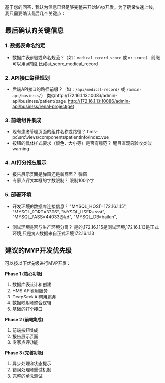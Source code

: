 基于您的回答，我认为信息已经足够完整来开始MVp开发。为了确保快速上线，我只需要确认最后几个关键点：

## 最后确认的关键信息

### 1. **数据表命名约定**
- 数据库表前缀或命名规范？（如：`medical_record_score` 或 `mr_score`）
    前缀可以用ai前缀,比如ai_score_medical_record

### 2. **API接口路径规划**
- 后端API接口的路径前缀？（如：`/api/medical-record/` 或 `/admin-api/business/`）
    类似http://172.16.1.13:10086/admin-api/business/patient/page,
    http://172.16.1.13:10086/admin-api/business/renal-project/get


### 3. **前端组件集成**
- 现有患者管理页面的组件名称或路径？
    hms-pc\src\views\components\patientInfo\index.vue
- 按钮的具体样式要求（颜色、大小等）是否有规范？
    醒目直观的验收类似warning

### 4. **AI打分报告展示**
- 报告展示页面是弹窗还是新页面？
    弹窗
- 专家点评文本框的字数限制？
    限制100个字

### 5. **部署环境**
- 开发环境的数据库连接信息？
        "MYSQL_HOST=172.16.1.15",
        "MYSQL_PORT=3306",
        "MYSQL_USER=root",
        "MYSQL_PASS=44033@lzd",
        "MYSQL_DB=bailun",

- 测试环境是否与生产环境分离？
    是的,172.16.1.15是测试环境,172.16.1.13是正式环境,只是病人数据来自正式环境172.16.1.13

## 建议的MVP开发优先级

可以按以下优先级进行MVP开发：

**Phase 1 (核心功能)**
1. 数据库表设计和创建
2. HMS API调用服务
3. DeepSeek AI调用服务
4. 数据映射和整合逻辑
5. 基础的打分接口

**Phase 2 (前端集成)**
1. 前端按钮集成
2. 报告展示页面
3. 专家点评功能

**Phase 3 (完善功能)**
1. 异步处理和状态提示
2. 错误处理和重试机制
3. 完整的单元测试

